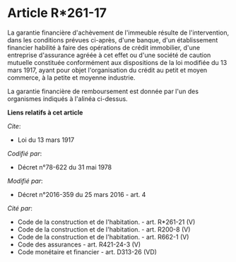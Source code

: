 # Article R*261-17

La garantie financière d'achèvement de l'immeuble résulte de l'intervention, dans les conditions prévues ci-après, d'une
banque, d'un établissement financier habilité à faire des opérations de crédit immobilier, d'une entreprise d'assurance
agréée à cet effet ou d'une société de caution mutuelle constituée conformément aux dispositions de la loi modifiée du 13
mars 1917, ayant pour objet l'organisation du crédit au petit et moyen commerce, à la petite et moyenne industrie. 

La garantie financière de remboursement est donnée par l'un des organismes indiqués à l'alinéa ci-dessus.

**Liens relatifs à cet article**

_Cite_:

  - Loi du 13 mars 1917

_Codifié par_:

  - Décret n°78-622 du 31 mai 1978

_Modifié par_:

  - Décret n°2016-359 du 25 mars 2016 - art. 4

_Cité par_:

  - Code de la construction et de l'habitation. - art. R*261-21 (V)
  - Code de la construction et de l'habitation. - art. R200-8 (V)
  - Code de la construction et de l'habitation. - art. R662-1 (V)
  - Code des assurances - art. R421-24-3 (V)
  - Code monétaire et financier - art. D313-26 (VD)

